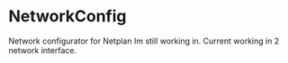 # NetworkConfig
Network configurator for Netplan
Im still working in. 
Current working in 2 network interface.

